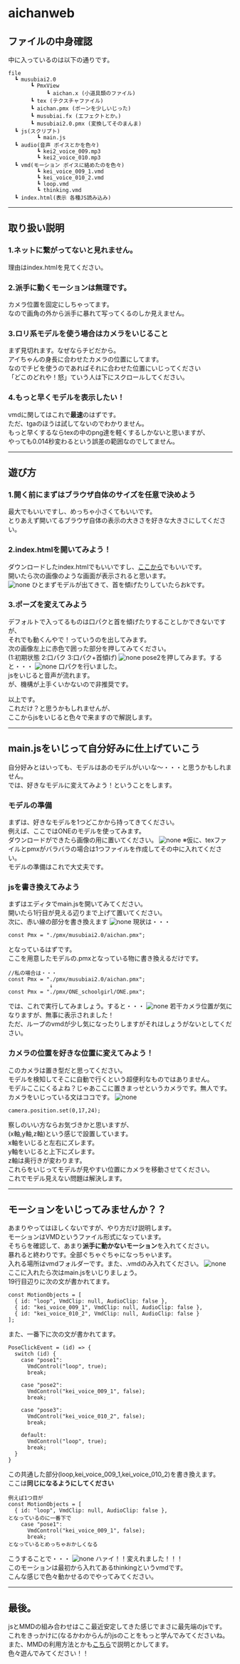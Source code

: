 <!-- Markdown: Open Preview to the side -->
# aichanweb
## ファイルの中身確認
中に入っているのは以下の通りです。
```
file
  ┗ musubiai2.0
       ┗ PmxView
            ┗ aichan.x (小道具類のファイル)
       ┗ tex (テクスチャファイル)
       ┗ aichan.pmx (ボーンを少しいじった)
       ┗ musubiai.fx (エフェクトとか。)
       ┗ musubiai2.0.pmx (変換してそのまんま)
  ┗ js(スクリプト)
         ┗ main.js 
  ┗ audio(音声 ボイスとかを色々)
         ┗ kei2_voice_009.mp3 
         ┗ kei2_voice_010.mp3
  ┗ vmd(モーション ボイスに絡めたのを色々)
         ┗ kei_voice_009_1.vmd
         ┗ kei_voice_010_2.vmd
         ┗ loop.vmd
         ┗ thinking.vmd
  ┗ index.html(表示 各種JS読み込み)
```
***
## 取り扱い説明
### 1.ネットに繋がってないと見れません。
理由はindex.htmlを見てください。
### 2.派手に動くモーションは無理です。
カメラ位置を固定にしちゃってます。  
なので画角の外から派手に暴れて写ってくるのしか見えません。
### 3.ロリ系モデルを使う場合はカメラをいじること
まず見切れます。なぜならチビだから。   
アイちゃんの身長に合わせたカメラの位置にしてます。  
なのでチビを使うのであればそれに合わせた位置にいじってください  
「どこのどれや！怒」ていう人は下にスクロールしてください。
### 4.もっと早くモデルを表示したい！
vmdに関してはこれで**最速**のはずです。  
ただ、tgaのほうは試してないのでわかりません。  
もっと早くするならtexの中のpng達を軽くするしかないと思いますが、  
やっても0.014秒変わるという誤差の範囲なのでしてません。
***
## 遊び方
### 1.開く前にまずはブラウザ自体のサイズを任意で決めよう
最大でもいいですし、めっちゃ小さくてもいいです。  
とりあえず開いてるブラウザ自体の表示の大きさを好きな大きさにしてください。
### 2.index.htmlを開いてみよう！
ダウンロードしたindex.htmlでもいいですし、[ここから](https://mhiroki-1214.github.io/aichanweb/)でもいいです。  
開いたら次の画像のような画面が表示されると思います。  
![none](gazou/img1.png)
ひとまずモデルが出てきて、首を傾げたりしていたらおkです。
### 3.ポーズを変えてみよう
デフォルトで入ってるものは口パクと首を傾げたりすることしかできないですが、  
それでも動くんやで！っていうのを出してみます。  
次の画像左上に赤色で囲った部分を押してみてください。  
(1:初期状態 2:口パク 3:口パク+首傾げ)
![none](gazou/img2.png)
pose2を押してみます。すると・・・
![none](gazou/img3.png)
口パクを行いました。  
jsをいじると音声が流れます。  
が、機構が上手くいかないので非推奨です。


以上です。  
これだけ？と思うかもしれませんが、  
ここからjsをいじると色々で来ますので解説します。
***
## main.jsをいじって自分好みに仕上げていこう
自分好みとはいっても、モデルはあのモデルがいいな～・・・と思うかもしれません。  
では、好きなモデルに変えてみよう！ということをします。
### モデルの準備 
まずは、好きなモデルを1つどこかから持ってきてください。  
例えば、ここではONEのモデルを使ってみます。  
ダウンロードができたら画像の用に置いてください。
![none](gazou/img4.png)
※仮に、texファイルとpmxがバラバラの場合は1つファイルを作成してその中に入れてください。  
モデルの準備はこれで大丈夫です。
### jsを書き換えてみよう
まずはエディタでmain.jsを開いてみてください。  
開いたら1行目が見える辺りまで上げて置いてください。  
次に、赤い線の部分を書き換えます
![none](gazou/img5.png)
現状は・・・
```
const Pmx = "./pmx/musubiai2.0/aichan.pmx";
```
となっているはずです。  
ここを用意したモデルの.pmxとなっている物に書き換えるだけです。
```
//私の場合は・・・
const Pmx = "./pmx/musubiai2.0/aichan.pmx";
             ↓
const Pmx = "./pmx/ONE_schoolgirl/ONE.pmx";
```
では、これで実行してみましょう。すると・・・
![none](gazou/img6.png)
若干カメラ位置が気になりますが、無事に表示されました！  
ただ、ループのvmdが少し気になったりしますがそれはしょうがないとしてください。
### カメラの位置を好きな位置に変えてみよう！
このカメラは置き型だと思ってください。  
モデルを検知してそこに自動で行くという超便利なものではありません。  
モデルここにくるよね？じゃあここに置きまっせというカメラです。無人です。  
カメラをいじっている文はココです。
![none](gazou/img7.png)
```
camera.position.set(0,17,24);
```
察しのいい方ならお気づきかと思いますが、  
(x軸,y軸,z軸)という感じで設置しています。  
x軸をいじると左右にズレます。  
y軸をいじると上下にズレます。  
z軸は奥行きが変わります。  
これらをいじってモデルが見やすい位置にカメラを移動させてください。  
これでモデル見えない問題は解決します。
***
## モーションをいじってみませんか？？
あまりやってはほしくないですが、やり方だけ説明します。  
モーションはVMDというファイル形式になっています。  
そちらを確認して、あまり**派手に動かないモーション**を入れてください。  
暴れると終わりです。全部ぐちゃぐちゃになっちゃいます。  
入れる場所はvmdフォルダーです。また、.vmdのみ入れてください。
![none](gazou/img8.png)
ここに入れたら次はmain.jsをいじりましょう。  
19行目辺りに次の文が書かれてます。
```
const MotionObjects = [
  { id: "loop", VmdClip: null, AudioClip: false },
  { id: "kei_voice_009_1", VmdClip: null, AudioClip: false },
  { id: "kei_voice_010_2", VmdClip: null, AudioClip: false }
];
```
また、一番下に次の文が書かれてます。
```
PoseClickEvent = (id) => {
  switch (id) {
    case "pose1":
      VmdControl("loop", true);
      break;

    case "pose2":
      VmdControl("kei_voice_009_1", false);
      break;

    case "pose3":
      VmdControl("kei_voice_010_2", false);
      break;

    default:
      VmdControl("loop", true);
      break;
  }
}
```
この共通した部分(loop,kei_voice_009_1,kei_voice_010_2)を書き換えます。  
ここは**同じになるようにしてください**
```
例えば1つ目が
const MotionObjects = [
  { id: "loop", VmdClip: null, AudioClip: false },
となっているのに一番下で
    case "pose1":
      VmdControl("kei_voice_009_1", false);
      break;
となっているとめっちゃおかしくなる
```
こうすることで・・・
![none](gazou/mp4.gif)
ハァイ！！変えれました！！！  
このモーションは最初から入れてあるthinkingというvmdです。  
こんな感じで色々動かせるのでやってみてください。
***
## 最後。
jsとMMDの組み合わせはここ最近安定してきた感じでまさに最先端のjsです。  
これをきっかけに(なるかわからんが)jsのことをもっと学んでみてくださいね。  
また、MMDの利用方法とかも[こちら](https://github.com/mhiroki-1214/mmdaichan)で説明とかしてます。  
色々遊んでみてください！！